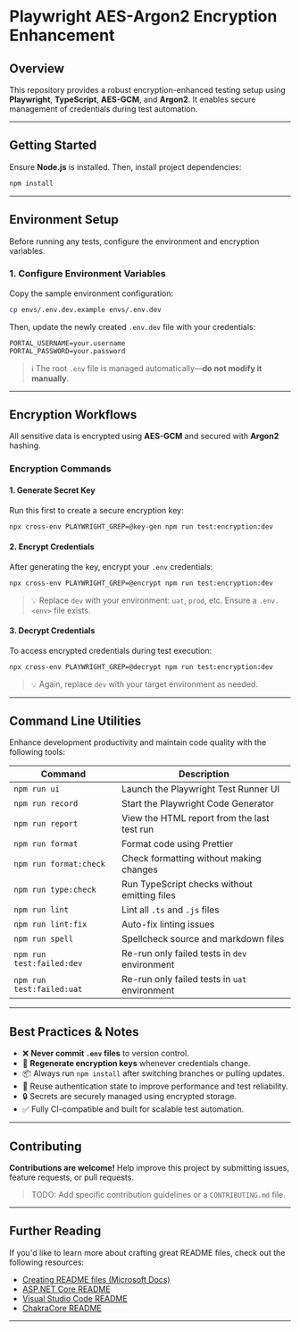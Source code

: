 # Playwright AES-Argon2 Encryption Enhancement

## Overview

This repository provides a robust encryption-enhanced testing setup using **Playwright**, **TypeScript**, **AES-GCM**, and **Argon2**. It enables secure management of credentials during test automation.

---

## Getting Started

Ensure **Node.js** is installed. Then, install project dependencies:

```bash
npm install
```

---

## Environment Setup

Before running any tests, configure the environment and encryption variables.

### 1. Configure Environment Variables

Copy the sample environment configuration:

```bash
cp envs/.env.dev.example envs/.env.dev
```

Then, update the newly created `.env.dev` file with your credentials:

```env
PORTAL_USERNAME=your.username
PORTAL_PASSWORD=your.password
```

> ℹ️ The root `.env` file is managed automatically—**do not modify it manually**.

---

## Encryption Workflows

All sensitive data is encrypted using **AES-GCM** and secured with **Argon2** hashing.

### Encryption Commands

#### 1. Generate Secret Key

Run this first to create a secure encryption key:

```bash
npx cross-env PLAYWRIGHT_GREP=@key-gen npm run test:encryption:dev
```

#### 2. Encrypt Credentials

After generating the key, encrypt your `.env` credentials:

```bash
npx cross-env PLAYWRIGHT_GREP=@encrypt npm run test:encryption:dev
```

> 💡 Replace `dev` with your environment: `uat`, `prod`, etc. Ensure a `.env.<env>` file exists.

#### 3. Decrypt Credentials

To access encrypted credentials during test execution:

```bash
npx cross-env PLAYWRIGHT_GREP=@decrypt npm run test:encryption:dev
```

> 💡 Again, replace `dev` with your target environment as needed.

---

## Command Line Utilities

Enhance development productivity and maintain code quality with the following tools:

| Command                   | Description                                   |
| ------------------------- | --------------------------------------------- |
| `npm run ui`              | Launch the Playwright Test Runner UI          |
| `npm run record`          | Start the Playwright Code Generator           |
| `npm run report`          | View the HTML report from the last test run   |
| `npm run format`          | Format code using Prettier                    |
| `npm run format:check`    | Check formatting without making changes       |
| `npm run type:check`      | Run TypeScript checks without emitting files  |
| `npm run lint`            | Lint all `.ts` and `.js` files                |
| `npm run lint:fix`        | Auto-fix linting issues                       |
| `npm run spell`           | Spellcheck source and markdown files          |
| `npm run test:failed:dev` | Re-run only failed tests in `dev` environment |
| `npm run test:failed:uat` | Re-run only failed tests in `uat` environment |

---

## Best Practices & Notes

- ❌ **Never commit `.env` files** to version control.
- 🔄 **Regenerate encryption keys** whenever credentials change.
- 📦 Always run `npm install` after switching branches or pulling updates.
- 🔐 Reuse authentication state to improve performance and test reliability.
- 🔒 Secrets are securely managed using encrypted storage.
- ✅ Fully CI-compatible and built for scalable test automation.

---

## Contributing

**Contributions are welcome!**
Help improve this project by submitting issues, feature requests, or pull requests.

> TODO: Add specific contribution guidelines or a `CONTRIBUTING.md` file.

---

## Further Reading

If you'd like to learn more about crafting great README files, check out the following resources:

- [Creating README files (Microsoft Docs)](https://docs.microsoft.com/en-us/azure/devops/repos/git/create-a-readme?view=azure-devops)
- [ASP.NET Core README](https://github.com/aspnet/Home)
- [Visual Studio Code README](https://github.com/Microsoft/vscode)
- [ChakraCore README](https://github.com/Microsoft/ChakraCore)

---
